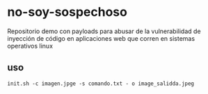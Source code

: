 # no-soy-sospechoso
Repositorio demo con payloads para abusar de la vulnerabilidad de inyección de código en aplicaciones web que corren en sistemas operativos linux 
## uso 

```init.sh -c imagen.jpge -s comando.txt - o image_salidda.jpeg```